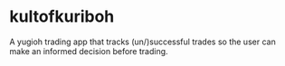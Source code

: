 # kultofkuriboh
A yugioh trading app that tracks (un/)successful trades so the user can make an informed decision before trading.
